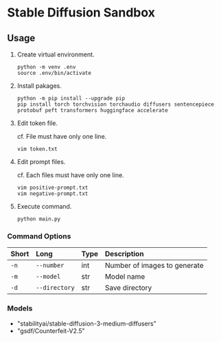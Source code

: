 # Stable Diffusion Sandbox

## Usage

1. Create virtual environment.

   ```shell
   python -m venv .env
   source .env/bin/activate
   ```

2. Install pakages.

   ```shell
   python -m pip install --upgrade pip
   pip install torch torchvision torchaudio diffusers sentencepiece protobuf peft transformers huggingface accelerate
   ```

3. Edit token file.

   cf. File must have only one line.

   ```shell
   vim token.txt
   ```

4. Edit prompt files.

   cf. Each files must have only one line.

   ```shell
   vim positive-prompt.txt
   vim negative-prompt.txt
   ```

5. Execute command.

   ```shell
   python main.py
   ```

### Command Options

| Short | Long          | Type | Description                  |
| :---- | :------------ | :--- | :--------------------------- |
| `-n`  | `--number`    | int  | Number of images to generate |
| `-m`  | `--model`     | str  | Model name                   |
| `-d`  | `--directory` | str  | Save directory               |

### Models

- "stabilityai/stable-diffusion-3-medium-diffusers"
- "gsdf/Counterfeit-V2.5"
